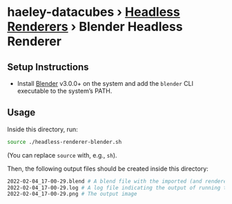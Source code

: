 # **haeley-datacubes** › [Headless Renderers](../) › Blender Headless Renderer

## Setup Instructions

- Install [Blender](https://blender.org) v3.0.0+ on the system and add the `blender` CLI executable to the system’s PATH.


## Usage

Inside this directory, run:

```bash
source ./headless-renderer-blender.sh
```
(You can replace `source` with, e.g., `sh`).

Then, the following output files should be created inside this directory:

```bash
2022-02-04_17-00-29.blend # A blend file with the imported (and rendered) scene
2022-02-04_17-00-29.log # A log file indicating the output of running the headless Blender instance
2022-02-04_17-00-29.png # The output image
```
